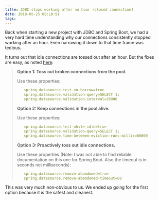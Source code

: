 ```yaml
---
title: JDBC stops working after an hour (closed connection)
date: 2018-06-25 08:18:51
tags:
---
```


Back when starting a new project with JDBC and Spring Boot, we had a very hard time understanding why our connections consistently stopped working after an hour. Even narrowing it down to that time frame was tedious.

It turns out that idle connections are tossed out after an hour. But the fixes are easy, as noted [here](https://stackoverflow.com/a/35381306/9296017):

> **Option 1: Toss out broken connections from the pool.**
>
> Use these properties:
>
> ```yml
>    spring.datasource.test-on-borrow=true
>    spring.datasource.validation-query=SELECT 1;
>    spring.datasource.validation-interval=30000
> ```
>
> **Option 2: Keep connections in the pool alive.**
>
> Use these properties:
>
> ```yml
>    spring.datasource.test-while-idle=true
>    spring.datasource.validation-query=SELECT 1;
>    spring.datasource.time-between-eviction-runs-millis=60000
> ```
>
> **Option 3: Proactively toss out idle connections.**
> 
> Use these properties (Note: I was not able to find reliable documentation on this one for Spring Boot. Also the timeout is in seconds not milliseconds):
> 
> ```yml
>    spring.datasource.remove-abandoned=true
>    spring.datasource.remove-abandoned-timeout=60
> ```

This was very much non-obvious to us. We ended up going for the first option because it is the safest and cleanest.
